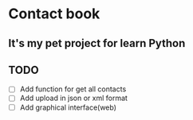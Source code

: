# Contact book
## It's my pet project for learn Python
## TODO
- [ ] Add function for get all contacts
- [ ] Add upload in json or xml format
- [ ] Add graphical interface(web)
